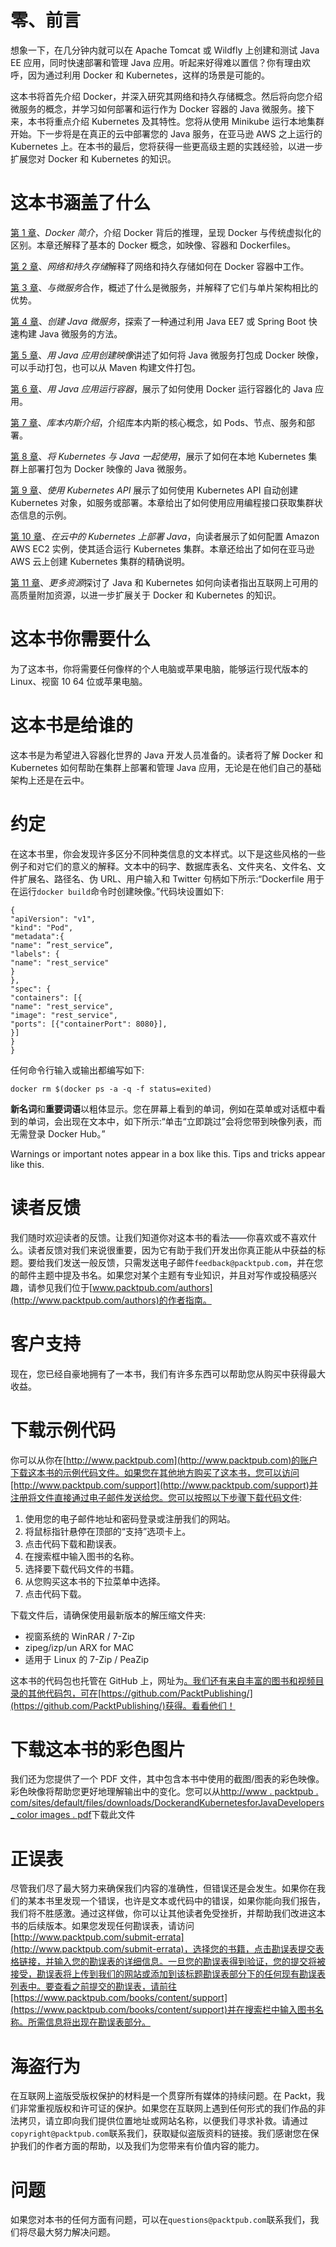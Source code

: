 # 零、前言

想象一下，在几分钟内就可以在 Apache Tomcat 或 Wildfly 上创建和测试 Java EE 应用，同时快速部署和管理 Java 应用。听起来好得难以置信？你有理由欢呼，因为通过利用 Docker 和 Kubernetes，这样的场景是可能的。

这本书将首先介绍 Docker，并深入研究其网络和持久存储概念。然后将向您介绍微服务的概念，并学习如何部署和运行作为 Docker 容器的 Java 微服务。接下来，本书将重点介绍 Kubernetes 及其特性。您将从使用 Minikube 运行本地集群开始。下一步将是在真正的云中部署您的 Java 服务，在亚马逊 AWS 之上运行的 Kubernetes 上。在本书的最后，您将获得一些更高级主题的实践经验，以进一步扩展您对 Docker 和 Kubernetes 的知识。

# 这本书涵盖了什么

[第 1 章](01.html)、*Docker 简介*，介绍 Docker 背后的推理，呈现 Docker 与传统虚拟化的区别。本章还解释了基本的 Docker 概念，如映像、容器和 Dockerfiles。

[第 2 章](02.html)、*网络和持久存储*解释了网络和持久存储如何在 Docker 容器中工作。

[第 3 章](03.html)、*与微服务*合作，概述了什么是微服务，并解释了它们与单片架构相比的优势。

[第 4 章](04.html)、*创建 Java 微服务*，探索了一种通过利用 Java EE7 或 Spring Boot 快速构建 Java 微服务的方法。

[第 5 章](05.html)、*用 Java 应用创建映像*讲述了如何将 Java 微服务打包成 Docker 映像，可以手动打包，也可以从 Maven 构建文件打包。

[第 6 章](06.html)、*用 Java 应用运行容器*，展示了如何使用 Docker 运行容器化的 Java 应用。

[第 7 章](07.html)、*库本内斯介绍*，介绍库本内斯的核心概念，如 Pods、节点、服务和部署。

[第 8 章](08.html)、*将 Kubernetes 与 Java 一起使用*，展示了如何在本地 Kubernetes 集群上部署打包为 Docker 映像的 Java 微服务。

[第 9 章](09.html)、*使用 Kubernetes API* 展示了如何使用 Kubernetes API 自动创建 Kubernetes 对象，如服务或部署。本章给出了如何使用应用编程接口获取集群状态信息的示例。

[第 10 章](10.html)、*在云中的 Kubernetes 上部署 Java*，向读者展示了如何配置 Amazon AWS EC2 实例，使其适合运行 Kubernetes 集群。本章还给出了如何在亚马逊 AWS 云上创建 Kubernetes 集群的精确说明。

[第 11 章](11.html)、*更多资源*探讨了 Java 和 Kubernetes 如何向读者指出互联网上可用的高质量附加资源，以进一步扩展关于 Docker 和 Kubernetes 的知识。

# 这本书你需要什么

为了这本书，你将需要任何像样的个人电脑或苹果电脑，能够运行现代版本的 Linux、视窗 10 64 位或苹果电脑。

# 这本书是给谁的

这本书是为希望进入容器化世界的 Java 开发人员准备的。读者将了解 Docker 和 Kubernetes 如何帮助在集群上部署和管理 Java 应用，无论是在他们自己的基础架构上还是在云中。

# 约定

在这本书里，你会发现许多区分不同种类信息的文本样式。以下是这些风格的一些例子和对它们的意义的解释。文本中的码字、数据库表名、文件夹名、文件名、文件扩展名、路径名、伪 URL、用户输入和 Twitter 句柄如下所示:“Dockerfile 用于在运行`docker build`命令时创建映像。”代码块设置如下:

```
{
"apiVersion": "v1",
"kind": "Pod",
"metadata":{
"name": ”rest_service”,
"labels": {
"name": "rest_service"
}
},
"spec": {
"containers": [{
"name": "rest_service",
"image": "rest_service",
"ports": [{"containerPort": 8080}],
}]
}
}
```

任何命令行输入或输出都编写如下:

```
docker rm $(docker ps -a -q -f status=exited)
```

**新名词**和**重要词语**以粗体显示。您在屏幕上看到的单词，例如在菜单或对话框中看到的单词，会出现在文本中，如下所示:“单击“立即跳过”会将您带到映像列表，而无需登录 Docker Hub。”

Warnings or important notes appear in a box like this. Tips and tricks appear like this.

# 读者反馈

我们随时欢迎读者的反馈。让我们知道你对这本书的看法——你喜欢或不喜欢什么。读者反馈对我们来说很重要，因为它有助于我们开发出你真正能从中获益的标题。要给我们发送一般反馈，只需发送电子邮件`feedback@packtpub.com`，并在您的邮件主题中提及书名。如果您对某个主题有专业知识，并且对写作或投稿感兴趣，请参见我们位于[www.packtpub.com/authors](http://www.packtpub.com/authors)的作者指南。

# 客户支持

现在，您已经自豪地拥有了一本书，我们有许多东西可以帮助您从购买中获得最大收益。

# 下载示例代码

你可以从你在[http://www.packtpub.com](http://www.packtpub.com)的账户下载这本书的示例代码文件。如果您在其他地方购买了这本书，您可以访问[http://www.packtpub.com/support](http://www.packtpub.com/support)并注册将文件直接通过电子邮件发送给您。您可以按照以下步骤下载代码文件:

1.  使用您的电子邮件地址和密码登录或注册我们的网站。
2.  将鼠标指针悬停在顶部的“支持”选项卡上。
3.  点击代码下载和勘误表。
4.  在搜索框中输入图书的名称。
5.  选择要下载代码文件的书籍。
6.  从您购买这本书的下拉菜单中选择。
7.  点击代码下载。

下载文件后，请确保使用最新版本的解压缩文件夹:

*   视窗系统的 WinRAR / 7-Zip
*   zipeg/izp/un ARX for MAC
*   适用于 Linux 的 7-Zip / PeaZip

这本书的代码包也托管在 GitHub 上，网址为[。我们还有来自丰富的图书和视频目录的其他代码包，可在](https://github.com/PacktPublishing/Docker-and-Kubernetes-for-Java-Developers)[https://github.com/PacktPublishing/](https://github.com/PacktPublishing/)获得。看看他们！

# 下载这本书的彩色图片

我们还为您提供了一个 PDF 文件，其中包含本书中使用的截图/图表的彩色映像。彩色映像将帮助您更好地理解输出中的变化。您可以从[http://www . packtpub . com/sites/default/files/downloads/DockerandKubernetesforJavaDevelopers _ color images . pdf](http://www.packtpub.com/sites/default/files/downloads/DockerandKubernetesforJavaDevelopers_ColorImages.pdf)下载此文件

# 正误表

尽管我们尽了最大努力来确保我们内容的准确性，但错误还是会发生。如果你在我们的某本书里发现一个错误，也许是文本或代码中的错误，如果你能向我们报告，我们将不胜感激。通过这样做，你可以让其他读者免受挫折，并帮助我们改进这本书的后续版本。如果您发现任何勘误表，请访问[http://www.packtpub.com/submit-errata](http://www.packtpub.com/submit-errata)，选择您的书籍，点击勘误表提交表格链接，并输入您的勘误表的详细信息。一旦您的勘误表得到验证，您的提交将被接受，勘误表将上传到我们的网站或添加到该标题勘误表部分下的任何现有勘误表列表中。要查看之前提交的勘误表，请前往[https://www.packtpub.com/books/content/support](https://www.packtpub.com/books/content/support)并在搜索栏中输入图书名称。所需信息将出现在勘误表部分。

# 海盗行为

在互联网上盗版受版权保护的材料是一个贯穿所有媒体的持续问题。在 Packt，我们非常重视版权和许可证的保护。如果您在互联网上遇到任何形式的我们作品的非法拷贝，请立即向我们提供位置地址或网站名称，以便我们寻求补救。请通过`copyright@packtpub.com`联系我们，获取疑似盗版资料的链接。我们感谢您在保护我们的作者方面的帮助，以及我们为您带来有价值内容的能力。

# 问题

如果您对本书的任何方面有问题，可以在`questions@packtpub.com`联系我们，我们将尽最大努力解决问题。